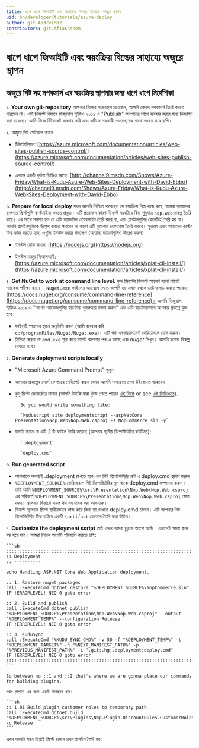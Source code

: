 ```yaml
---
title: ধাপে ধাপে জিআইটি এবং স্বয়ংক্রিয় বিল্ডের সাহায্যে অজুরে স্থাপন
uid: bn/developer/tutorials/azure-deploy
author: git.AndreiMaz
contributors: git.AfiaKhanom
---
```


# ধাপে ধাপে জিআইটি এবং স্বয়ংক্রিয় বিল্ডের সাহায্যে অজুরে স্থাপন

## অজুরে গিট সহ নপকমার্স এর স্বয়ংক্রিয় স্থাপনার জন্য ধাপে ধাপে নির্দেশিকা

১. **Your own git-repository** আপনার নিজের সংগ্রহস্থল প্রয়োজন, আপনি কেবল নপকমার্স তৈরি করতে পারবেন না। এটি ডিফল্ট হিসাবে ভিজ্যুয়াল স্টুডিও ২০১৯ এ "Publish" ফাংশনের সাথে ব্যবহার করার জন্য ডিজাইন করা হয়েছে। আমি নিজে বিটবকেট ব্যবহার করি এবং এটিকে সরকারী সংগ্রহস্থলের সাথে সমন্বয় করে রাখি।

২. অজুরে গিট সেটআপ করুন

- টিউটোরিয়াল: [https://azure.microsoft.com/documentation/articles/web-sites-publish-source-control/](https://azure.microsoft.com/documentation/articles/web-sites-publish-source-control/)

- এখানে একটি দুর্দান্ত ভিডিও আছে: [http://channel9.msdn.com/Shows/Azure-Friday/What-is-Kudu-Azure-Web-Sites-Deployment-with-David-Ebbo](http://channel9.msdn.com/Shows/Azure-Friday/What-is-Kudu-Azure-Web-Sites-Deployment-with-David-Ebbo)

৩. **Prepare for local deploy** যখন আপনি নিশ্চিত করেছেন যে স্বয়ংক্রিয় বিল্ড কাজ করে, আমরা আমাদের স্থাপনার স্ক্রিপ্টগুলি কাস্টমাইজ করতে প্রস্তুত। এটি প্রয়োজন কারণ ডিফল্ট স্বয়ংক্রিয় বিল্ড শুধুমাত্র `nop.web` প্রকল্প তৈরি করে। এর সাথে সমস্যা হল যে এটি অ্যাডমিন ওয়েবসাইট তৈরি করে না, এবং প্লাগইনগুলির কোনটিই তৈরি হয় না। আপনি প্লাগইনগুলিকে উল্লেখ করতে পারবেন না কারণ এটি বৃত্তাকার রেফারেন্স তৈরি করবে। সুতরাং এখন আমাদের কাস্টম বিল্ড কাজ করতে হবে, এগুলি ইনস্টল করার পদক্ষেপ (অন্যান্য জায়গাগুলিও উল্লেখ করুন)

- ইনস্টল নোড জএস: [https://nodejs.org](https://nodejs.org)

- ইনস্টল অজুর সিআলআই: [https://azure.microsoft.com/documentation/articles/xplat-cli-install/](https://azure.microsoft.com/documentation/articles/xplat-cli-install/)

৪. **Get NuGet to work at command line level.** কুড স্ক্রিপ্টের ডিফল্ট আচরণ হলো নাগেট প্যাকেজ পরীক্ষা করা।
    - `Nuget.exe` ফাইলের অ্যাক্সেস পেতে আপনি হয় এখান থেকে ডাউনলোড করতে পারেন: [https://docs.nuget.org/consume/command-line-reference](https://docs.nuget.org/consume/command-line-reference)। আপনি ভিজুয়াল স্টুডিও ২০১৯ এ "নাগেট প্যাকেজগুলির স্বয়ংক্রিয় পুনরুদ্ধার সক্ষম করুন" এবং এটি স্বয়ংক্রিয়ভাবে আপনার প্রকল্পে যুক্ত হবে।

- ফাইলটি পছন্দের স্থানে অনুলিপি করুন (আমি ব্যবহার করি `c:/programFiles/Nuget/Nuget.exe`)। এটি পথ এনভায়রনমেন্ট ভেরিয়েবলে যোগ করুন।
- নিশ্চিত করুন যে `cmd.exe` শুরু করে নাগেট আপনার পথ এ আছে এবং *nuget* লিখুন। আপনি কমান্ড বিকল্প দেখতে হবে।

৫. **Generate deployment scripts locally**

- "Microsoft Azure Command Prompt" খুলুন
- আপনার প্রকল্পের সোর্স ফোল্ডারে নেভিগেট করুন যেমন আপনি সাধারণত শেল উইন্ডোতে থাকবেন
- কুদু স্ক্রিপ্ট জেনারেটর চালান (আপনি উইকি দ্বারা খুঁজে পেতে পারেন [এই লিঙ্কে](https://github.com/projectkudu/kudu/wiki) or see [এই ভিডিওতে](https://azure.microsoft.com/resources/videos/custom-web-site-deployment-scripts-with-kudu/)).

        So you would write something like:

        `kuduscript site deploymentscript --aspNetCore Presentation\Nop.Web\Nop.Web.csproj -s NopCommerce.sln -y`
- যাচাই করুন যে এটি 2 টি ফাইল তৈরি করেছে (আপনার স্থানীয় রিপোজিটরির রুটটিতে):

        `.deployment`

        `deploy.cmd`

৬. **Run generated script**

- আপনাকে অবশ্যই .deployment রাখতে হবে এবং গিট রিপোজিটরির রুট এ deploy.cmd স্থাপন করুন
- `%DEPLOYMENT_SOURCE%` ভেরিয়েবলে গিট রিপোজিটরির মূল থাকে deploy.cmd সম্পাদনা করুন। তাই আমি `%DEPLOYMENT_SOURCE%\src\Presentation\Nop.Web\Nop.Web.csproj` এর পরিবর্তে `%DEPLOYMENT_SOURCE%\Presentation\Nop.Web\Nop.Web.csproj` যোগ করব। স্থাপনার বিভাগে সমস্ত পথ সংশোধন করা আবশ্যক।
- ডিফল্ট স্থাপনার স্ক্রিপ্ট স্থানীয়ভাবে কাজ করে কিনা তা দেখতে deploy.cmd চালান। এটি আপনার গিট রিপোজিটরির ঠিক বাইরে একটি `\artifact` ফোল্ডার তৈরি করা উচিত।

৭. **Customize the deployment script** তাই এখন আমরা চূড়ান্ত অংশে আছি। এখানেই সমস্ত কাজ বন্ধ হয়ে যায়। আমরা নিচের অংশটি পরিবর্তন করতে চাই:

    ```sh
    ::::::::::::::::::::::::::::::::::::::::::::::::::::::::::::::::::::::::::::::::::::::::::::::::::::::::::::::::::::::::::::::::::
    :: Deployment
    :: ----------

    echo Handling ASP.NET Core Web Application deployment.

    :: 1. Restore nuget packages
    call :ExecuteCmd dotnet restore "%DEPLOYMENT_SOURCE%\NopCommerce.sln"
    IF !ERRORLEVEL! NEQ 0 goto error

    :: 2. Build and publish
    call :ExecuteCmd dotnet publish "%DEPLOYMENT_SOURCE%\Presentation\Nop.Web\Nop.Web.csproj" --output "%DEPLOYMENT_TEMP%" --configuration Release
    IF !ERRORLEVEL! NEQ 0 goto error

    :: 3. KuduSync
    call :ExecuteCmd "%KUDU_SYNC_CMD%" -v 50 -f "%DEPLOYMENT_TEMP%" -t "%DEPLOYMENT_TARGET%" -n "%NEXT_MANIFEST_PATH%" -p "%PREVIOUS_MANIFEST_PATH%" -i ".git;.hg;.deployment;deploy.cmd"
    IF !ERRORLEVEL! NEQ 0 goto error
    ::::::::::::::::::::::::::::::::::::::::::::::::::::::::::::::::::::::::::::::::::::::::::::::::::::::::::::::::::::::::::::::::::
    ```

    So between no ::1 and ::2 that's where we are gonna place our commands for building plugins.

    প্রথম প্লাগইন এর জন্য একটি উদাহরণ হবে:

    ```sh
    :: 1.01 Build plugin customer roles to temporary path
    call :ExecuteCmd dotnet build "%DEPLOYMENT_SOURCE%\src\Plugins\Nop.Plugin.DiscountRules.CustomerRoles\Nop.Plugin.DiscountRules.CustomerRoles.csproj" -c Release
    ```

এখন আপনি যখন ডিপ্লাই স্ক্রিপ্ট চালান তখন প্লাগইন তৈরি হয়।
